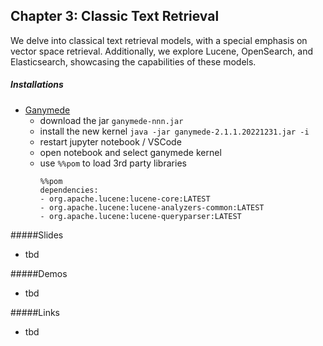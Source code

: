 ## Chapter 3: Classic Text Retrieval
We delve into classical text retrieval models, with a special emphasis on vector space retrieval. Additionally, we explore Lucene, OpenSearch, and Elasticsearch, showcasing the capabilities of these models.

##### Installations
- [Ganymede](https://github.com/allen-ball/ganymede)
  - download the jar `ganymede-nnn.jar`
  - install the new kernel `java -jar ganymede-2.1.1.20221231.jar -i`
  - restart jupyter notebook / VSCode
  - open notebook and select ganymede kernel
  - use `%%pom` to load 3rd party libraries
    ```
    %%pom
    dependencies:
    - org.apache.lucene:lucene-core:LATEST
    - org.apache.lucene:lucene-analyzers-common:LATEST
    - org.apache.lucene:lucene-queryparser:LATEST
    ```

#####Slides
- tbd

#####Demos
- tbd

#####Links
- tbd
